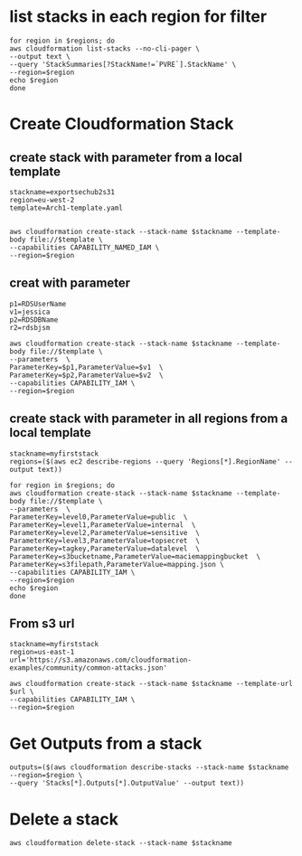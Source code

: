 # list stacks in each region for filter
```
for region in $regions; do
aws cloudformation list-stacks --no-cli-pager \
--output text \
--query 'StackSummaries[?StackName!=`PVRE`].StackName' \
--region=$region
echo $region
done

```


# Create Cloudformation Stack
## create stack with parameter from a local template
```
stackname=exportsechub2s31
region=eu-west-2
template=Arch1-template.yaml
```
```

aws cloudformation create-stack --stack-name $stackname --template-body file://$template \
--capabilities CAPABILITY_NAMED_IAM \
--region=$region
```
## creat with parameter
```
p1=RDSUserName
v1=jessica
p2=RDSDBName
r2=rdsbjsm
```

```
aws cloudformation create-stack --stack-name $stackname --template-body file://$template \
--parameters  \
ParameterKey=$p1,ParameterValue=$v1  \
ParameterKey=$p2,ParameterValue=$v2  \
--capabilities CAPABILITY_IAM \
--region=$region

```
## create stack with parameter in all regions from a local template
```
stackname=myfirststack
regions=($(aws ec2 describe-regions --query 'Regions[*].RegionName' --output text))
```
```
for region in $regions; do
aws cloudformation create-stack --stack-name $stackname --template-body file://$template \
--parameters  \
ParameterKey=level0,ParameterValue=public  \
ParameterKey=level1,ParameterValue=internal  \
ParameterKey=level2,ParameterValue=sensitive  \
ParameterKey=level3,ParameterValue=topsecret  \
ParameterKey=tagkey,ParameterValue=datalevel  \
ParameterKey=s3bucketname,ParameterValue=maciemappingbucket  \
ParameterKey=s3filepath,ParameterValue=mapping.json \
--capabilities CAPABILITY_IAM \
--region=$region
echo $region
done

```
## From s3 url
```
stackname=myfirststack
region=us-east-1
url='https://s3.amazonaws.com/cloudformation-examples/community/common-attacks.json'
```
```
aws cloudformation create-stack --stack-name $stackname --template-url $url \
--capabilities CAPABILITY_IAM \
--region=$region
```
# Get Outputs from a stack

```
outputs=($(aws cloudformation describe-stacks --stack-name $stackname --region=$region \
--query 'Stacks[*].Outputs[*].OutputValue' --output text))
```
# Delete a stack
```
aws cloudformation delete-stack --stack-name $stackname
```
